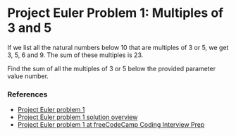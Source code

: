 <h1>Project Euler Problem 1: Multiples of 3 and 5</h1>

<p>If we list all the natural numbers below 10 that are multiples of 3 or 5, we get 3, 5, 6 and 9. The sum of these multiples is 23.</p>

<p>Find the sum of all the multiples of 3 or 5 below the provided parameter value number.</p>

<h3>References</h3>

<ul>
  <li><a href="https://projecteuler.net/problem=1">
    Project Euler problem 1
  </a></li>

  <li><a href="https://projecteuler.net/overview=001">
    Project Euler problem 1 solution overview
  </a></li>

  <li><a href="https://www.freecodecamp.org/learn/coding-interview-prep/project-euler/problem-1-multiples-of-3-and-5">
    Project Euler problem 1 at freeCodeCamp Coding Interview Prep
  </a></li>
</ul>
